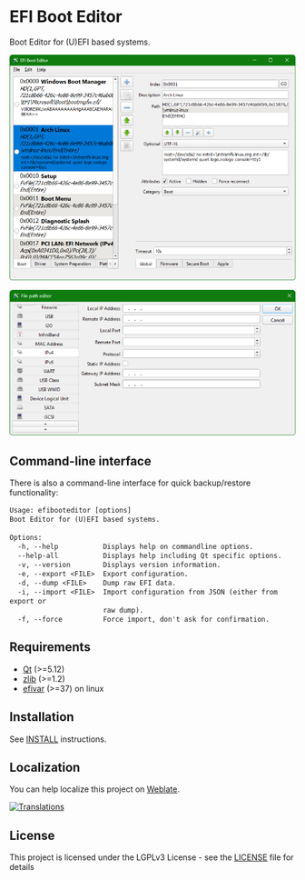 # EFI Boot Editor

Boot Editor for (U)EFI based systems.

![EFIBootEditor](doc/efibooteditor.png)

![File path dialog](doc/filepathdialog.png)

## Command-line interface

There is also a command-line interface for quick backup/restore functionality:

```shell
Usage: efibooteditor [options]
Boot Editor for (U)EFI based systems.

Options:
  -h, --help           Displays help on commandline options.
  --help-all           Displays help including Qt specific options.
  -v, --version        Displays version information.
  -e, --export <FILE>  Export configuration.
  -d, --dump <FILE>    Dump raw EFI data.
  -i, --import <FILE>  Import configuration from JSON (either from export or
                       raw dump).
  -f, --force          Force import, don't ask for confirmation.
```

## Requirements

* [Qt](//www.qt.io/) (>=5.12)
* [zlib](//github.com/madler/zlib) (>=1.2)
* [efivar](//github.com/rhboot/efivar) (>=37) on linux

## Installation

See [INSTALL](INSTALL.md) instructions.

## Localization

You can help localize this project on [Weblate](https://hosted.weblate.org/engage/efibooteditor/).

[![Translations](https://hosted.weblate.org/widget/efibooteditor/efibooteditor/multi-auto.svg)](//hosted.weblate.org/engage/efibooteditor/)

## License

This project is licensed under the LGPLv3 License -
see the [LICENSE](LICENSE.txt) file for details
